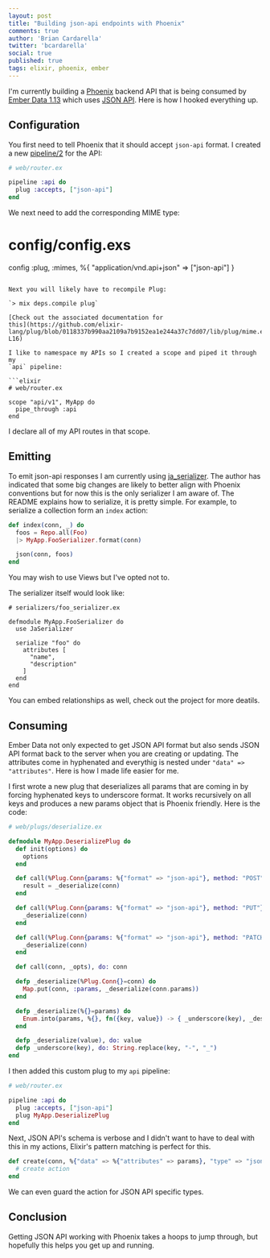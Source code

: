 ```yaml
---
layout: post
title: "Building json-api endpoints with Phoenix"
comments: true
author: 'Brian Cardarella'
twitter: 'bcardarella'
social: true
published: true
tags: elixir, phoenix, ember
---
```


I'm currently building a [Phoenix](http://www.phoenixframework.org/) backend API that is being consumed by
[Ember Data
1.13](http://emberjs.com/blog/2015/06/18/ember-data-1-13-released.html) which uses [JSON API](http://jsonapi.org/). Here is how I 
hooked everything up.

## Configuration

You first need to tell Phoenix that it should accept `json-api` format.
I created a new
[pipeline/2](http://hexdocs.pm/phoenix/Phoenix.Router.html#pipeline/2)
for the API:

```elixir
# web/router.ex

pipeline :api do
  plug :accepts, ["json-api"]
end
```

We next need to add the corresponding MIME type:

# config/config.exs

config :plug, :mimes, %{
  "application/vnd.api+json" => ["json-api"]
}
```

Next you will likely have to recompile Plug:

`> mix deps.compile plug`

[Check out the associated documentation for
this](https://github.com/elixir-lang/plug/blob/0118337b990aa2109a7b9152ea1e244a37c7dd07/lib/plug/mime.ex#L5-L16)

I like to namespace my APIs so I created a scope and piped it through my
`api` pipeline:

```elixir
# web/router.ex

scope "api/v1", MyApp do
  pipe_through :api
end
```

I declare all of my API routes in that scope.

## Emitting

To emit json-api responses I am currently using
[ja\_serializer](https://github.com/AgilionApps/ja_serializer). The
author has indicated that some big changes are likely to better align
with Phoenix conventions but for now this is the only serializer I am
aware of. The README explains how to serialize, it is pretty simple. For
example, to serialize a collection form an `index` action:

```elixir
def index(conn, _) do
  foos = Repo.all(Foo)
  |> MyApp.FooSerializer.format(conn)

  json(conn, foos)
end
```

You may wish to use Views but I've opted not to.

The serializer itself would look like:

```
# serializers/foo_serializer.ex

defmodule MyApp.FooSerializer do
  use JaSerializer

  serialize "foo" do
    attributes [
      "name",
      "description"
    ]
  end
end 
```

You can embed relationships as well, check out the project for more
deatils.

## Consuming

Ember Data not only expected to get JSON API format but also sends JSON
API format back to the server when you are creating or updating. The
attributes come in hyphenated and everythig is nested under `"data" =>
"attributes"`. Here is how I made life easier for me.

I first wrote a new plug that deserializes all params that are coming in
by forcing hyphenated keys to underscore format. It works recursively on
all keys and produces a new params object that is Phoenix friendly. Here
is the code:

```elixir
# web/plugs/deserialize.ex

defmodule MyApp.DeserializePlug do
  def init(options) do
    options
  end

  def call(%Plug.Conn{params: %{"format" => "json-api"}, method: "POST"}=conn, _opts) do
    result = _deserialize(conn)
  end

  def call(%Plug.Conn{params: %{"format" => "json-api"}, method: "PUT"}=conn, _opts) do
    _deserialize(conn)
  end

  def call(%Plug.Conn{params: %{"format" => "json-api"}, method: "PATCH"}=conn, _opts) do
    _deserialize(conn)
  end

  def call(conn, _opts), do: conn

  defp _deserialize(%Plug.Conn{}=conn) do
    Map.put(conn, :params, _deserialize(conn.params))
  end

  defp _deserialize(%{}=params) do
    Enum.into(params, %{}, fn({key, value}) -> { _underscore(key), _deserialize(value) } end)
  end

  defp _deserialize(value), do: value
  defp _underscore(key), do: String.replace(key, "-", "_")
end
```

I then added this custom plug to my `api` pipeline:

```elixir
# web/router.ex

pipeline :api do
  plug :accepts, ["json-api"]
  plug MyApp.DeserializePlug
end
```

Next, JSON API's schema is verbose and I didn't want to have to deal with this in my actions,
Elixir's pattern matching is perfect for this.

```elixir
def create(conn, %{"data" => %{"attributes" => params}, "type" => "json-api"}) do
  # create action
end
```

We can even guard the action for JSON API specific types.

## Conclusion

Getting JSON API working with Phoenix takes a hoops to jump through, but
hopefully this helps you get up and running.
